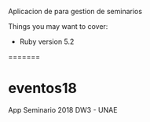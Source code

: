 Aplicacion de para gestion de seminarios

Things you may want to cover:

* Ruby version 5.2

=======
# eventos18
App Seminario 2018 DW3 - UNAE
